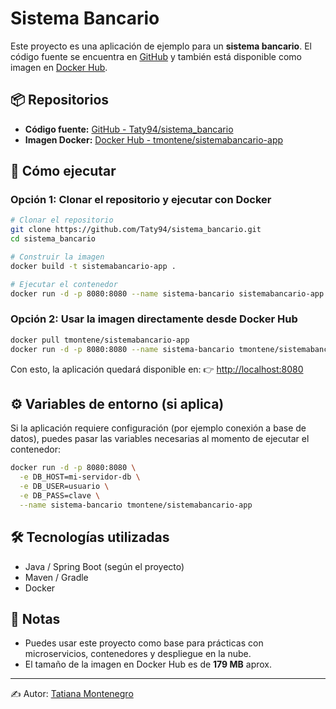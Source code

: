 # Sistema Bancario

Este proyecto es una aplicación de ejemplo para un **sistema bancario**.
El código fuente se encuentra en [GitHub](https://github.com/Taty94/sistema_bancario) y también está disponible como imagen en [Docker Hub](https://hub.docker.com/r/tmontene/sistemabancario-app).

## 📦 Repositorios

* **Código fuente:** [GitHub - Taty94/sistema_bancario](https://github.com/Taty94/sistema_bancario)
* **Imagen Docker:** [Docker Hub - tmontene/sistemabancario-app](https://hub.docker.com/r/tmontene/sistemabancario-app)

## 🚀 Cómo ejecutar

### Opción 1: Clonar el repositorio y ejecutar con Docker

```bash
# Clonar el repositorio
git clone https://github.com/Taty94/sistema_bancario.git
cd sistema_bancario

# Construir la imagen
docker build -t sistemabancario-app .

# Ejecutar el contenedor
docker run -d -p 8080:8080 --name sistema-bancario sistemabancario-app
```

### Opción 2: Usar la imagen directamente desde Docker Hub

```bash
docker pull tmontene/sistemabancario-app
docker run -d -p 8080:8080 --name sistema-bancario tmontene/sistemabancario-app
```

Con esto, la aplicación quedará disponible en:
👉 [http://localhost:8080](http://localhost:8080)

## ⚙️ Variables de entorno (si aplica)

Si la aplicación requiere configuración (por ejemplo conexión a base de datos), puedes pasar las variables necesarias al momento de ejecutar el contenedor:

```bash
docker run -d -p 8080:8080 \
  -e DB_HOST=mi-servidor-db \
  -e DB_USER=usuario \
  -e DB_PASS=clave \
  --name sistema-bancario tmontene/sistemabancario-app
```

## 🛠️ Tecnologías utilizadas

* Java / Spring Boot (según el proyecto)
* Maven / Gradle
* Docker

## 📖 Notas

* Puedes usar este proyecto como base para prácticas con microservicios, contenedores y despliegue en la nube.
* El tamaño de la imagen en Docker Hub es de **179 MB** aprox.

---

✍️ Autor: [Tatiana Montenegro](https://github.com/Taty94)
